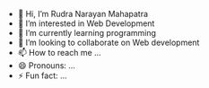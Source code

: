 - 👋 Hi, I’m Rudra Narayan Mahapatra
- 👀 I’m interested in Web Development
- 🌱 I’m currently learning programming 
- 💞️ I’m looking to collaborate on Web development
- 📫 How to reach me ...
- 😄 Pronouns: ...
- ⚡ Fun fact: ...

<!---
Rudra8780/Rudra8780 is a ✨ special ✨ repository because its `README.md` (this file) appears on your GitHub profile.
You can click the Preview link to take a look at your changes.
--->
